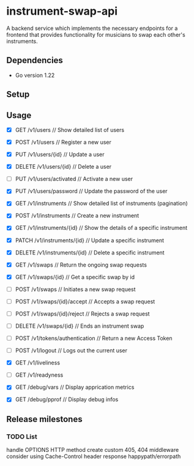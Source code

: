 # instrument-swap-api

A backend service which implements the necessary endpoints for a frontend
that provides functionality for musicians to swap each other's instruments.

## Dependencies

- Go version 1.22

## Setup

## Usage

- [X] GET    /v1/users // Show detailed list of users
- [X] POST   /v1/users // Register a new user
- [X] PUT    /v1/users/{id} // Update a user
- [X] DELETE /v1/users/{id} // Delete a user
- [ ] PUT    /v1/users/activated // Activate a new user
- [X] PUT    /v1/users/password // Update the password of the user

- [X] GET    /v1/instruments // Show detailed list of instruments (pagination)
- [X] POST   /v1/instruments // Create a new instrument
- [X] GET    /v1/instruments/{id} // Show the details of a specific instrument
- [X] PATCH  /v1/instruments/{id} // Update a specific instrument
- [X] DELETE /v1/instruments/{id} // Delete a specific instrument

- [X] GET    /v1/swaps // Return the ongoing swap requests
- [X] GET    /v1/swaps/{id} // Get a specific swap by id
- [ ] POST   /v1/swaps // Initiates a new swap request
- [ ] POST   /v1/swaps/{id}/accept // Accepts a swap request
- [ ] POST   /v1/swaps/{id}/reject // Rejects a swap request
- [ ] DELETE /v1/swaps/{id} // Ends an instrument swap

- [ ] POST   /v1/tokens/authentication // Return a new Access Token
- [ ] POST   /v1/logout // Logs out the current user

- [X] GET    /v1/liveliness
- [ ] GET    /v1/readyness

- [X] GET    /debug/vars // Display apprication metrics
- [X] GET    /debug/pprof // Display debug infos

## Release milestones

### TODO List
handle OPTIONS HTTP method
create custom 405, 404 middleware
consider using Cache-Control header response happypath/errorpath
